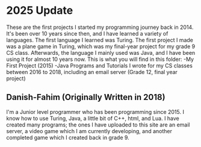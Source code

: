 # 2025 Update
These are the first projects I started my programming journey back in 2014. It's been over 10 years since then, and I have learned a variety of languages.  The first language I learned was Turing. The first project I made was a plane game in Turing, which was my final-year project for my grade 9 CS class. Afterwards, the language I mainly used was Java, and I have been using it for almost 10 years now. This is what you will find in this folder:
-My First Project (2015)
-Java Programs and Tutorials I wrote for my CS classes between 2016 to 2018, including an email server (Grade 12, final year project)


## Danish-Fahim (Originally Written in 2018)
I'm a Junior level programmer who has been programming since 2015. I know how to use Turing, Java, a little bit of C++, html, and Lua. I have created many programs; the ones I have uploaded to this site are an email server, a video game which I am currently developing, and another completed game which I created back in grade 9.
